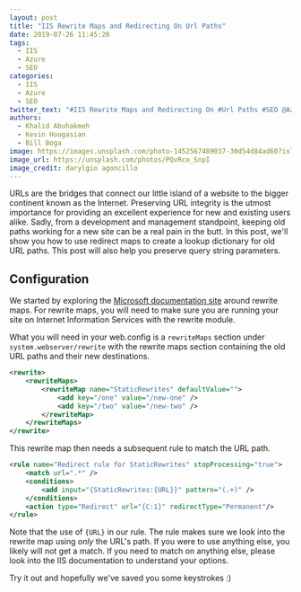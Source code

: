 ```yaml
---
layout: post
title: "IIS Rewrite Maps and Redirecting On Url Paths"
date: 2019-07-26 11:45:20
tags:
  - IIS
  - Azure
  - SEO
categories:
  - IIS
  - Azure
  - SEO
twitter_text: "#IIS Rewrite Maps and Redirecting On #Url Paths #SEO @Azure"
authors:
  - Khalid Abuhakmeh
  - Kevin Hougasian
  - Bill Boga
image: https://images.unsplash.com/photo-1452567489037-30d54d84ad60?ixlib=rb-1.2.1&ixid=eyJhcHBfaWQiOjEyMDd9&auto=format&fit=crop&w=2581&q=80
image_url: https://unsplash.com/photos/PQvRco_SnpI
image_credit: darylgio agoncillo
---
```


URLs are the bridges that connect our little island of a website to the bigger continent known as the Internet. Preserving URL integrity is the utmost importance for providing an excellent experience for new and existing users alike. Sadly, from a development and management standpoint, keeping old paths working for a new site can be a real pain in the butt. In this post, we'll show you how to use redirect maps to create a lookup dictionary for old URL paths. This post will also help you preserve query string parameters.

## Configuration

We started by exploring the [Microsoft documentation site](https://docs.microsoft.com/en-us/iis/extensions/url-rewrite-module/using-rewrite-maps-in-url-rewrite-module) around rewrite maps. For rewrite maps, you will need to make sure you are running your site on Internet Information Services with the rewrite module.

What you will need in your web.config is a `rewriteMaps` section under `system.webserver/rewrite` with the rewrite maps section containing the old URL paths and their new destinations.

```xml
<rewrite>
    <rewriteMaps>
        <rewriteMap name="StaticRewrites" defaultValue="">
            <add key="/one" value="/new-one" />
            <add key="/two" value="/new-two" />
        </rewriteMap>
    </rewriteMaps>
</rewrite>
```

This rewrite map then needs a subsequent rule to match the URL path.

```xml
<rule name="Redirect rule for StaticRewrites" stopProcessing="true">
    <match url=".*" />
    <conditions>
        <add input="{StaticRewrites:{URL}}" pattern="(.+)" />
    </conditions>
    <action type="Redirect" url="{C:1}" redirectType="Permanent"/>
</rule>
```

Note that the use of `{URL}` in our rule. The rule makes sure we look into the rewrite map using _only_ the URL's path. If you were to use anything else, you likely will not get a match. If you need to match on anything else, please look into the IIS documentation to understand your options.

Try it out and hopefully we've saved you some keystrokes :)
